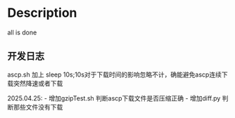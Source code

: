 # Description

all is done

## 开发日志

ascp.sh 加上 sleep 10s;10s对于下载时间的影响忽略不计，确能避免ascp连续下载突然降速或者下载

2025.04.25:
    - 增加gzipTest.sh 判断ascp下载文件是否压缩正确
    - 增加diff.py 判断那些文件没有下载
